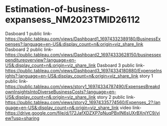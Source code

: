 # Estimation-of-business-expansess_NM2023TMID26112

Dasboard 1 public link-https://public.tableau.com/views/Dashboard1_16974332389180/BusinessExpenses?:language=en-US&:display_count=n&:origin=viz_share_link
Dasboard 2 public link-https://public.tableau.com/views/Dashboard2_16974333628150/businessexpenditureoverview?:language=en-US&:display_count=n&:origin=viz_share_link
Dasboard 3 public link-https://public.tableau.com/views/Dashboard3_16974334180880/ExpenseInsights?:language=en-US&:display_count=n&:origin=viz_share_link
story 1 public link-https://public.tableau.com/views/story1_16974334787490/ExpensesBreakdownInsightsIntoDiverseBusinessCosts?:language=en-US&:display_count=n&:origin=viz_share_link
story 2 public link-https://public.tableau.com/views/story2_16974335774560/Expenses_2?:language=en-US&:display_count=n&:origin=viz_share_link
video link-https://drive.google.com/file/d/172JafXDZXP7qNuqPBxIN6sUXrBXnjYC9/view?usp=sharing
